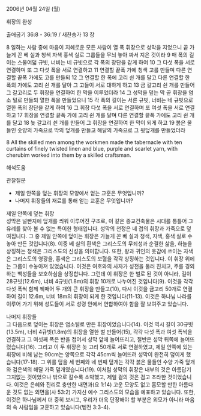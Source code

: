 2006년 04월 24일 (월)

휘장의 완성



출애굽기 36:8 - 36:19 / 새찬송가 13 장


8 일하는 사람 중에 마음이 지혜로운 모든 사람이 열 폭 휘장으로 성막을 지었으니 곧 가늘게 꼰 베 실과 청색 자색 홍색 실로 그룹들을 무늬 놓아 짜서 지은 것이라 9 매 폭의 길이는 스물여덟 규빗, 너비는 네 규빗으로 각 폭의 장단을 같게 하여 10 그 다섯 폭을 서로 연결하며 또 그 다섯 폭을 서로 연결하고 11 연결할 끝폭 가에 청색 고를 만들며 다른 연결할 끝폭 가에도 고를 만들되 12 그 연결할 한 폭에 고리 쉰 개를 달고 다른 연결할 한 폭의 가에도 고리 쉰 개를 달아 그 고들이 서로 대하게 하고 13 금 갈고리 쉰 개를 만들어 그 갈고리로 두 휘장을 연결하여 한 막을 이루었더라 14 그 성막을 덮는 막 곧 휘장을 염소 털로 만들되 열한 폭을 만들었으니 15 각 폭의 길이는 서른 규빗, 너비는 네 규빗으로 열한 폭의 장단을 같게 하여 16 그 휘장 다섯 폭을 서로 연결하며 또 여섯 폭을 서로 연결하고 17 휘장을 연결할 끝폭 가에 고리 쉰 개를 달며 다른 연결할 끝폭 가에도 고리 쉰 개를 달고 18 놋 갈고리 쉰 개를 만들어 그 휘장을 연결하여 한 막이 되게 하고 19 붉은 물 들인 숫양의 가죽으로 막의 덮개를 만들고 해달의 가죽으로 그 윗덮개를 만들었더라   

8  All the skilled men among the workmen made the tabernacle with ten curtains of finely twisted linen and blue, purple and scarlet yarn, with cherubim worked into them by a skilled craftsman.

해석도움





관찰질문
- 제일 안쪽을 덮는 휘장의 모양에서 얻는 교훈은 무엇입니까?
- 나머지 휘장들의 재료를 통해 얻는 교훈은 무엇입니까? 

제일 안쪽에 덮는 휘장  
성막은 널빤지에 덮개를 씌워 이루어진 구조로, 이 같은 종교건축물은 시대를 통틀어 그 유례를 찾아 볼 수 없는 특이한 형태입니다. 성막의 천정은 네 겹의 휘장과 가죽으로 덮여집니다. 그 중 제일 안쪽에 덮이는 휘장은 가늘게 꼰 베 실과 청색, 자색, 홍색 실로 수놓아 만든 것입니다(8). 이중 베 실의 흰색은 그리스도의 무죄성과 순결한 삶을, 하늘을 상징하는 청색은 그리스도의 신성을 의미합니다. 또한, 왕과 귀인의 옷감에 쓰이는 자색은 그리스도의 영광을, 홍색은 그리스도의 보혈을 각각 상징하는 것입니다. 이 휘장 위에는 그룹이 수놓아져 있었습니다. 이것은 여호와의 사자가 성전을 둘러 진치고, 주를 경외하는 백성들을 보호하심을 상징합니다. 그런데 이 휘장은 한 벌로 된 것이 아니라, 길이 28규빗(12.6m), 너비 4규빗(1.8m)의 휘장 10개로 나누어진 것입니다(9). 이것을 각각 다섯 폭씩 함께 꿰매어 두 개의 큰 휘장을 만들고(10), 다시 이것을 금고리 50개로 연결하여 길이 12.6m, 너비 18m의 휘장이 되게 한 것입니다(11-13). 이것은 하나님 나라를 이루어 가기 위해 성도들이 서로 성령 안에서 연합하여야 함을 잘 보여주고 있습니다. 

나머지 휘장들  
그 다음으로 덮이는 휘장은 염소털로 만든 휘장이었습니다(14). 이것 역시 길이 30규빗(13.5m), 너비 4규빗(1.8m)의 휘장을 열한 벌 만들어(15), 각각 다섯 폭과 여섯 폭씩을 연결하고 그 여섯째 폭은 반을 접어서 성막 앞에 늘어뜨리고, 절반은 성막 뒤쪽에 늘어뜨렸습니다(16). 그리고 이 두 휘장은 놋 고리 50개로 서로 연결하였고, 제일 안쪽에 있는 휘장에 비해 남는 90cm는 양쪽으로 각각 45cm씩 늘어뜨려 성막이 완전히 덮이게 했습니다(17-18). 그 위를 덮을 세 번째와 네 번째 덮개는 각각 붉은 물들인 수양 가죽 덮개와 검은색의 해달 가죽 덮개였습니다(19). 이처럼 성막의 휘장은 내부의 것은 아름답기 그지없는 것이었으나 밖으로 갈수록 소박했고, 제일 겉의 것은 검고 초라한 것이었습니다. 이것은 은혜와 진리로 충만한 내면과(요 1:14) 고운 모양도 없고 흠모할 만한 아름다운 것도 없는 외면을(사 53:2) 가지신 예수 그리스도의 모습을 예표하고 있습니다. 또한, 이것은 하나님께서 더 중히 보시고, 우리가 더욱 단장해야 할 부분은 외모가 아니라 마음의 속 사람임을 교훈하고 있습니다(벧전 3:3-4).